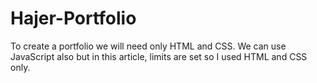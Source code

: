 # Hajer-Portfolio

To create a portfolio we will need only HTML and CSS. We can use JavaScript also but in this article, limits are set so I used HTML and CSS only. 
